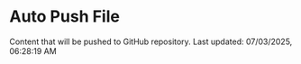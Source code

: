 # Auto Push File

Content that will be pushed to GitHub repository.
Last updated: 07/03/2025, 06:28:19 AM